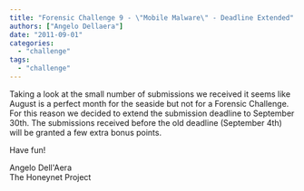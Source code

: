 ```yaml
---
title: "Forensic Challenge 9 - \"Mobile Malware\" - Deadline Extended"
authors: ["Angelo Dellaera"]
date: "2011-09-01"
categories: 
  - "challenge"
tags: 
  - "challenge"
---
```


Taking a look at the small number of submissions we received it seems like August is a perfect month for the seaside but not for a Forensic Challenge. For this reason we decided to extend the submission deadline to September 30th. The submissions received before the old deadline (September 4th) will be granted a few extra bonus points.  

Have fun!

Angelo Dell'Aera  
The Honeynet Project
